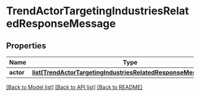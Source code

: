 # TrendActorTargetingIndustriesRelatedResponseMessage

## Properties
Name | Type | Description | Notes
------------ | ------------- | ------------- | -------------
**actor** | [**list[TrendActorTargetingIndustriesRelatedResponseMessageActor]**](TrendActorTargetingIndustriesRelatedResponseMessageActor.md) |  | [optional] 

[[Back to Model list]](../README.md#documentation-for-models) [[Back to API list]](../README.md#documentation-for-api-endpoints) [[Back to README]](../README.md)


